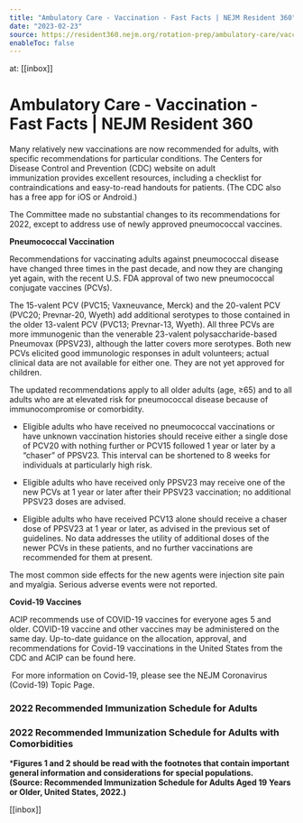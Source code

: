 ```yaml
---
title: "Ambulatory Care - Vaccination - Fast Facts | NEJM Resident 360"
date: "2023-02-23"
source: https://resident360.nejm.org/rotation-prep/ambulatory-care/vaccination/fast-facts
enableToc: false
---
```


at: [[inbox]]

# Ambulatory Care - Vaccination - Fast Facts | NEJM Resident 360
Many relatively new vaccinations are now recommended for adults, with specific recommendations for particular conditions. The Centers for Disease Control and Prevention (CDC) website on adult immunization provides excellent resources, including a checklist for contraindications and easy-to-read handouts for patients. (The CDC also has a free app for iOS or Android.) 

The Committee made no substantial changes to its recommendations for 2022, except to address use of newly approved pneumococcal vaccines.

**Pneumococcal Vaccination**

Recommendations for vaccinating adults against pneumococcal disease have changed three times in the past decade, and now they are changing yet again, with the recent U.S. FDA approval of two new pneumococcal conjugate vaccines (PCVs).

The 15-valent PCV (PVC15; Vaxneuvance, Merck) and the 20-valent PCV (PVC20; Prevnar-20, Wyeth) add additional serotypes to those contained in the older 13-valent PCV (PVC13; Prevnar-13, Wyeth). All three PCVs are more immunogenic than the venerable 23-valent polysaccharide-based Pneumovax (PPSV23), although the latter covers more serotypes. Both new PCVs elicited good immunologic responses in adult volunteers; actual clinical data are not available for either one. They are not yet approved for children.

The updated recommendations apply to all older adults (age, ≥65) and to all adults who are at elevated risk for pneumococcal disease because of immunocompromise or comorbidity.

*   Eligible adults who have received no pneumococcal vaccinations or have unknown vaccination histories should receive either a single dose of PCV20 with nothing further or PCV15 followed 1 year or later by a “chaser” of PPSV23. This interval can be shortened to 8 weeks for individuals at particularly high risk.
    
*   Eligible adults who have received only PPSV23 may receive one of the new PCVs at 1 year or later after their PPSV23 vaccination; no additional PPSV23 doses are advised.
    
*   Eligible adults who have received PCV13 alone should receive a chaser dose of PPSV23 at 1 year or later, as advised in the previous set of guidelines. No data addresses the utility of additional doses of the newer PCVs in these patients, and no further vaccinations are recommended for them at present.
    

The most common side effects for the new agents were injection site pain and myalgia. Serious adverse events were not reported.

**Covid-19 Vaccines**

ACIP recommends use of COVID-19 vaccines for everyone ages 5 and older. COVID-19 vaccine and other vaccines may be administered on the same day. Up-to-date guidance on the allocation, approval, and recommendations for Covid-19 vaccinations in the United States from the CDC and ACIP can be found here.

 For more information on Covid-19, please see the NEJM Coronavirus (Covid-19) Topic Page.

### 2022 Recommended Immunization Schedule for Adults

  

### 2022 Recommended Immunization Schedule for Adults with Comorbidities

  
***Figures 1 and 2 should be read with the footnotes that contain important general information and considerations for special populations.  
(Source: Recommended Immunization Schedule for Adults Aged 19 Years or Older, United States, 2022.)**

[[inbox]]